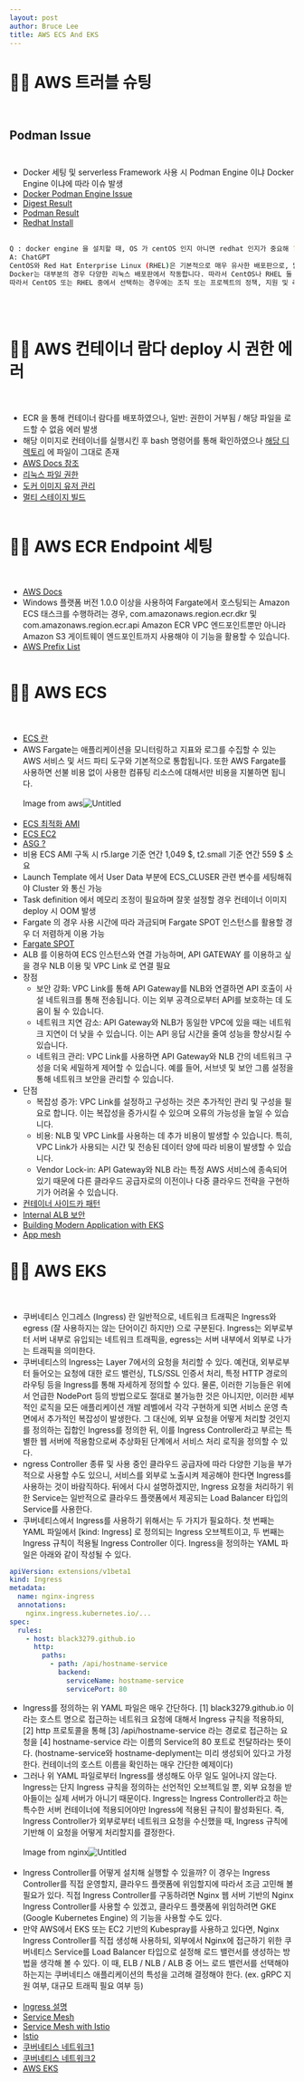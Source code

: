 ```yaml
---
layout: post
author: Bruce Lee
title: AWS ECS And EKS
---
```


# 👨‍🎓 AWS 트러블 슈팅<br/><br/>

## Podman Issue<br/><br/>
- Docker 세팅 및 serverless Framework 사용 시 Podman Engine 이냐 Docker Engine 이냐에 따라 이슈 발생
- [Docker Podman Engine Issue](https://github.com/serverless/serverless/blob/main/lib/plugins/aws/provider.js#L2074)
- [Digest Result](https://stackoverflow.com/questions/28349392/how-to-push-a-docker-image-to-a-private-repository)
- [Podman Result](https://adamtheautomator.com/podman-for-windows/)
- [Redhat Install](https://docs.docker.com/engine/install/rhel/)
<br/><br/>
```bash
Q : docker engine 을 설치할 때, OS 가 centOS 인지 아니면 redhat 인지가 중요해 ?
A: ChatGPT
CentOS와 Red Hat Enterprise Linux (RHEL)은 기본적으로 매우 유사한 배포판으로, 많은 측면에서 호환됩니다. 따라서 Docker Engine을 설치할 때 OS가 CentOS인지 RHEL인지에 따라서 큰 차이는 없습니다.
Docker는 대부분의 경우 다양한 리눅스 배포판에서 작동합니다. 따라서 CentOS나 RHEL 둘 중 어느 것을 선택하더라도 Docker를 설치하고 실행하는 데 문제가 없을 것입니다. 다만, 배포판에 따라 패키지 관리자와 방법이 약간 다를 수 있습니다. CentOS의 경우 YUM을 사용하고, RHEL의 경우에는 RPM을 사용하는 경우가 일반적입니다.
따라서 CentOS 또는 RHEL 중에서 선택하는 경우에는 조직 또는 프로젝트의 정책, 지원 및 라이선스 모델 등을 고려해야 합니다. 일반적으로 CentOS는 무료이며 커뮤니티 지원을 받지만, RHEL은 상용 제품이므로 기업 환경에서는 추가적인 지원 및 보안 업데이트를 제공받을 수 있습니다.
```
<br/><br/>
# 👨‍🎓 AWS 컨테이너 람다 deploy 시 권한 에러<br/><br/>
- ECR 을 통해 컨테이너 람다를 배포하였으나, 일반: 권한이 거부됨 / 해당 파일을 로드할 수 없음 에러 발생
- 해당 이미지로 컨테이너를 실행시킨 후 bash 명령어를 통해 확인하였으나 [해당 디렉토리](https://peanut159357.tistory.com/106) 에 파일이 그대로 존재
- [AWS Docs 참조](https://docs.aws.amazon.com/ko_kr/lambda/latest/dg/troubleshooting-deployment.html#troubleshooting-deployment-denied)
- [리눅스 파일 권한](https://m31phy.tistory.com/256)
- [도커 이미지 유저 관리](https://effectivesquid.tistory.com/entry/Docker-Container%EB%A5%BC-root%EA%B0%80-%EC%95%84%EB%8B%8C-%EC%9D%BC%EB%B0%98-%EC%9C%A0%EC%A0%80%EB%A1%9C-%EC%8B%A4%ED%96%89%EC%8B%9C%ED%82%A4%EB%8A%94-%EB%B2%95)
- [멀티 스테이지 빌드](https://alexandre-vazquez.com/multi-stage-dockerfile/)
  <br/><br/>

# 👨‍🎓 AWS ECR Endpoint 세팅<br/><br/>
- [AWS Docs](https://docs.aws.amazon.com/ko_kr/AmazonECR/latest/userguide/vpc-endpoints.html)
- Windows 플랫폼 버전 1.0.0 이상을 사용하여 Fargate에서 호스팅되는 Amazon ECS 태스크를 수행하려는 경우, com.amazonaws.region.ecr.dkr 및 com.amazonaws.region.ecr.api Amazon ECR VPC 엔드포인트뿐만 아니라 Amazon S3 게이트웨이 엔드포인트까지 사용해야 이 기능을 활용할 수 있습니다.
- [AWS Prefix List](https://honglab.tistory.com/181)
  <br/><br/>
# 👨‍🎓 AWS ECS<br/><br/>
- [ECS 란](https://docs.aws.amazon.com/ko_kr/AmazonECS/latest/developerguide/Welcome.html)
- AWS Fargate는 애플리케이션을 모니터링하고 지표와 로그를 수집할 수 있는 AWS 서비스 및 서드 파티 도구와 기본적으로 통합됩니다. 또한 AWS Fargate를 사용하면 선불 비용 없이 사용한 컴퓨팅 리소스에 대해서만 비용을 지불하면 됩니다.
  <br/><br/>Image from aws![Untitled](../assets/img/AWS/ecs1.png)<br/><br/>
- [ECS 최적화 AMI](https://docs.aws.amazon.com/ko_kr/AmazonECS/latest/developerguide/ecs-optimized_AMI.html)
- [ECS EC2](https://velog.io/@sawa1989/ECS-EC2%EC%82%AC%EC%9A%A9)
- [ASG ?](https://docs.aws.amazon.com/ko_kr/autoscaling/ec2/userguide/what-is-amazon-ec2-auto-scaling.html)
- 비용 ECS AMI 구독 시 r5.large 기준 연간 1,049 $, t2.small 기준 연간 559 $ 소요
- Launch Template 에서 User Data 부분에 ECS_CLUSER 관련 변수를 세팅해줘야 Cluster 와 통신 가능
- Task definition 에서 메모리 조정이 필요하며 잘못 설정할 경우 컨테이너 이미지 deploy 시 OOM 발생
- Fargate 의 경우 사용 시간에 따라 과금되며 Fargate SPOT 인스턴스를 활용할 경우 더 저렴하게 이용 가능
- [Fargate SPOT](https://aws.amazon.com/ko/blogs/korea/aws-fargate-spot-now-generally-available/)
- ALB 를 이용하여 ECS 인스턴스와 연결 가능하며, API GATEWAY 를 이용하고 싶을 경우 NLB 이용 및 VPC Link 로 연결 필요
- 장점
  - 보안 강화: VPC Link를 통해 API Gateway를 NLB와 연결하면 API 호출이 사설 네트워크를 통해 전송됩니다. 이는 외부 공격으로부터 API를 보호하는 데 도움이 될 수 있습니다.
  - 네트워크 지연 감소: API Gateway와 NLB가 동일한 VPC에 있을 때는 네트워크 지연이 더 낮을 수 있습니다. 이는 API 응답 시간을 줄여 성능을 향상시킬 수 있습니다.
  - 네트워크 관리: VPC Link를 사용하면 API Gateway와 NLB 간의 네트워크 구성을 더욱 세밀하게 제어할 수 있습니다. 예를 들어, 서브넷 및 보안 그룹 설정을 통해 네트워크 보안을 관리할 수 있습니다.
- 단점
  - 복잡성 증가: VPC Link를 설정하고 구성하는 것은 추가적인 관리 및 구성을 필요로 합니다. 이는 복잡성을 증가시킬 수 있으며 오류의 가능성을 높일 수 있습니다.
  - 비용: NLB 및 VPC Link를 사용하는 데 추가 비용이 발생할 수 있습니다. 특히, VPC Link가 사용되는 시간 및 전송된 데이터 양에 따라 비용이 발생할 수 있습니다.
  - Vendor Lock-in: API Gateway와 NLB 라는 특정 AWS 서비스에 종속되어 있기 때문에 다른 클라우드 공급자로의 이전이나 다중 클라우드 전략을 구현하기가 어려울 수 있습니다.
- [컨테이너 사이드카 패턴](https://m.blog.naver.com/ghdalswl77/222391621683)
- [Internal ALB 보안](https://towardsaws.com/ecs-service-communication-using-an-internal-load-balancer-919c7406389)
- [Building Modern Application with EKS](https://aws.amazon.com/ko/blogs/compute/building-modern-applications-with-amazon-eks-on-amazon-outposts/)
- [App mesh](https://aws.amazon.com/ko/app-mesh/)

# 👨‍🎓 AWS EKS<br/><br/>
- 쿠버네티스 인그레스 (Ingress) 란 일반적으로, 네트워크 트래픽은 Ingress와 egress (잘 사용하지는 않는 단어이긴 하지만) 으로 구분된다. Ingress는 외부로부터 서버 내부로 유입되는 네트워크 트래픽을, egress는 서버 내부에서 외부로 나가는 트래픽을 의미한다.
- 쿠버네티스의 Ingress는 Layer 7에서의 요청을 처리할 수 있다. 예컨대, 외부로부터 들어오는 요청에 대한 로드 밸런싱, TLS/SSL 인증서 처리, 특정 HTTP 경로의 라우팅 등을 Ingress를 통해 자세하게 정의할 수 있다. 물론, 이러한 기능들은 위에서 언급한 NodePort 등의 방법으로도 절대로 불가능한 것은 아니지만, 이러한 세부적인 로직을 모든 애플리케이션 개발 레벨에서 각각 구현하게 되면 서비스 운영 측면에서 추가적인 복잡성이 발생한다. 그 대신에, 외부 요청을 어떻게 처리할 것인지를 정의하는 집합인 Ingress를 정의한 뒤, 이를 Ingress Controller라고 부르는 특별한 웹 서버에 적용함으로써 추상화된 단계에서 서비스 처리 로직을 정의할 수 있다.
- ngress Controller 종류 및 사용 중인 클라우드 공급자에 따라 다양한 기능을 부가적으로 사용할 수도 있으니, 서비스를 외부로 노출시켜 제공해야 한다면 Ingress를 사용하는 것이 바람직하다. 뒤에서 다시 설명하겠지만, Ingress 요청을 처리하기 위한 Service는 일반적으로 클라우드 플랫폼에서 제공되는 Load Balancer 타입의 Service를 사용한다.
- 쿠버네티스에서 Ingress를 사용하기 위해서는 두 가지가 필요하다. 첫 번째는 YAML 파일에서 [kind: Ingress] 로 정의되는 Ingress 오브젝트이고, 두 번째는 Ingress 규칙이 적용될 Ingress Controller 이다. Ingress을 정의하는 YAML 파일은 아래와 같이 작성될 수 있다.
```yaml
apiVersion: extensions/v1beta1
kind: Ingress
metadata:
  name: nginx-ingress
  annotations:
    nginx.ingress.kubernetes.io/...
spec:
  rules:
    - host: black3279.github.io
      http:
        paths:
          - path: /api/hostname-service
            backend:
              serviceName: hostname-service
              servicePort: 80
```
- Ingress를 정의하는 위 YAML 파일은 매우 간단하다. [1] black3279.github.io 이라는 호스트 명으로 접근하는 네트워크 요청에 대해서 Ingress 규칙을 적용하되, [2] http 프로토콜을 통해 [3] /api/hostname-service 라는 경로로 접근하는 요청을 [4] hostname-service 라는 이름의 Service의 80 포트로 전달하라는 뜻이다. (hostname-service와 hostname-deplyment는 미리 생성되어 있다고 가정한다. 컨테이너의 호스트 이름을 확인하는 매우 간단한 예제이다)
- 그러나 위 YAML 파일로부터 Ingress를 생성해도 아무 일도 일어나지 않는다. Ingress는 단지 Ingress 규칙을 정의하는 선언적인 오브젝트일 뿐, 외부 요청을 받아들이는 실제 서버가 아니기 때문이다. Ingress는 Ingress Controller라고 하는 특수한 서버 컨테이너에 적용되어야만 Ingress에 적용된 규칙이 활성화된다. 즉, Ingress Controller가 외부로부터 네트워크 요청을 수신했을 때, Ingress 규칙에 기반해 이 요청을 어떻게 처리할지를 결정한다.
  <br/><br/>Image from nginx![Untitled](../assets/img/AWS/ingress-controller.png)<br/><br/>
- Ingress Controller를 어떻게 설치해 실행할 수 있을까? 이 경우는 Ingress Controller를 직접 운영할지, 클라우드 플랫폼에 위임할지에 따라서 조금 고민해 볼 필요가 있다. 직접 Ingress Controller를 구동하려면 Nginx 웹 서버 기반의 Nginx Ingress Controller를 사용할 수 있겠고, 클라우드 플랫폼에 위임하려면 GKE (Google Kubernetes Engine) 의 기능을 사용할 수도 있다. 
- 만약 AWS에서 EKS 또는 EC2 기반의 Kubespray를 사용하고 있다면, Nginx Ingress Controller를 직접 생성해 사용하되, 외부에서 Nginx에 접근하기 위한 쿠버네티스 Service를 Load Balancer 타입으로 설정해 로드 밸런서를 생성하는 방법을 생각해 볼 수 있다. 이 때, ELB / NLB / ALB 중 어느 로드 밸런서를 선택해야 하는지는 쿠버네티스 애플리케이션의 특성을 고려해 결정해야 한다. (ex. gRPC 지원 여부, 대규모 트래픽 필요 여부 등)
  <br/><br/>
- [Ingress 설명](https://lordofkangs.tistory.com/566)
- [Service Mesh](https://medium.com/dtevangelist/service-mesh-%EB%9E%80-8dfafb56fc07)
- [Service Mesh with Istio](https://velog.io/@shinjw4675/Kubernetes-Istio%EB%9E%80)
- [Istio](https://kr.linkedin.com/pulse/istio%EB%8A%94-%EB%AC%B4%EC%97%87%EC%9D%B4%EA%B3%A0-%EC%99%9C-%EC%A4%91%EC%9A%94%ED%95%A0%EA%B9%8C-sean-lee)
- [쿠버네티스 네트워크1](https://velog.io/@seunghyeon/%EC%BF%A0%EB%B2%84%EB%84%A4%ED%8B%B0%EC%8A%A4-%EB%84%A4%ED%8A%B8%EC%9B%8C%ED%81%AC-%EA%B5%AC%EC%84%B1%EB%8F%84)
- [쿠버네티스 네트워크2](https://medium.com/finda-tech/kubernetes-%EB%84%A4%ED%8A%B8%EC%9B%8C%ED%81%AC-%EC%A0%95%EB%A6%AC-fccd4fd0ae6)
- [AWS EKS](https://docs.aws.amazon.com/ko_kr/eks/latest/userguide/what-is-eks.html)